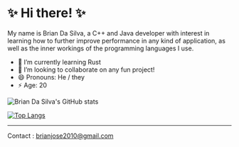 # ✨ Hi there! ✨

My name is Brian Da Silva, a C++ and Java developer with interest in learning how to further improve performance in any kind of application, as well as the inner workings of the programming languages I use.


- 🌱 I’m currently learning Rust
- 👯 I’m looking to collaborate on any fun project!
- 😄 Pronouns: He / they
- ⚡ Age: 20

![Brian Da Silva's GitHub stats](https://github-readme-stats.vercel.app/api?username=Noxor11&show_icons=true&theme=radical)


[![Top Langs](https://github-readme-stats.vercel.app/api/top-langs/?username=Noxor11&theme=radical)](https://github.com/anuraghazra/github-readme-stats)

<hr/>

Contact : brianjose2010@gmail.com
